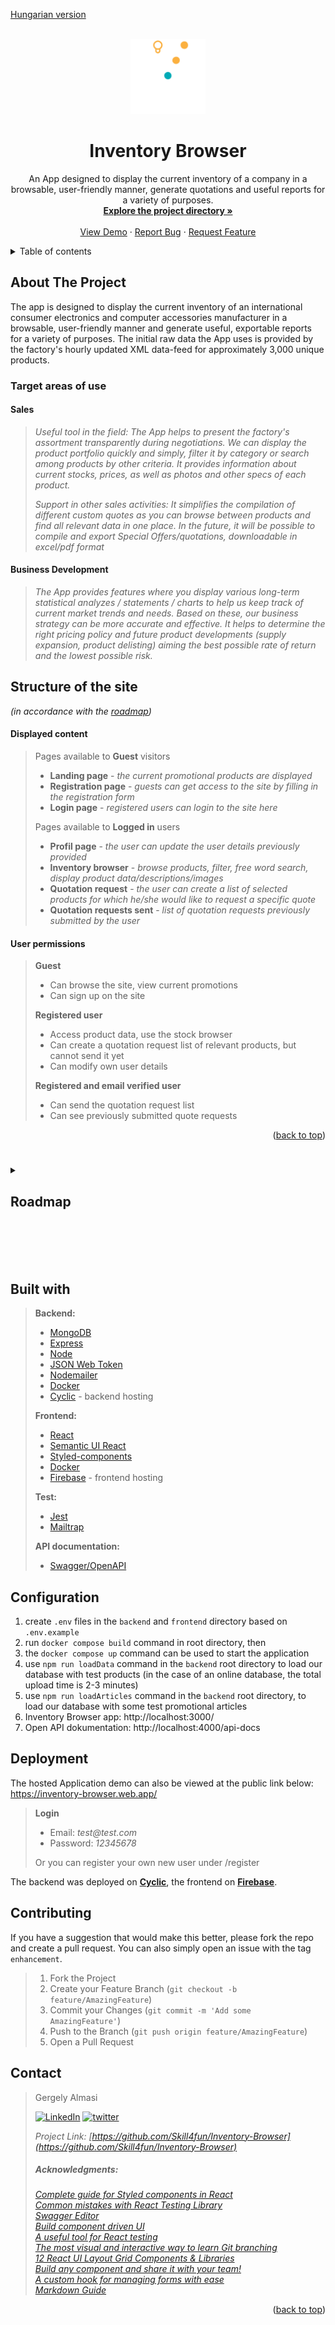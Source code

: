 [Hungarian version](/README.md)


<!-- PROJECT LOGO -->
<br />
<div align="center">
  <a href="https://github.com/Skill4fun/Inventory-Browser">
  <img src="/docs/icons/LOGO_transparent-background.png" alt="Logo" width="120" height="120">
  </a>

<div id="top"></div>
<h1 align="center">Inventory Browser</h1>

  <p align="center">
    An App designed to display the current inventory of a company in a browsable, user-friendly manner, generate quotations and useful reports for a variety of purposes.
    <br />
    <a href="https://github.com/Skill4fun/Inventory-Browser"><strong>Explore the project directory »</strong></a>
    <br />
    <br />
    <a href="https://github.com/Skill4fun/Inventory-Browser">View Demo</a>
    ·
    <a href="https://github.com/Skill4fun/Inventory-Browser/issues">Report Bug</a>
    ·
    <a href="https://github.com/Skill4fun/Inventory-Browser/issues">Request Feature</a>
  </p>
</div>



<!-- TABLE OF CONTENTS -->
<details>
  <summary>Table of contents</summary>
  <ol>
    <li>
      <a href="#about-the-project">About the project</a>
      <ul>
        <li><a href="#target-areas-of-use">Target areas of use</a></li>
        <li><a href="#structure-of-the-site">Structure of the site</a></li>
        <li><a href="#displayed-content">Displayed content</a></li>
        <li><a href="#user-permissions">User permissions</a></li>
        <li><a href="#roadmap">Roadmap</a></li>
        <li><a href="#built-with">Built with</a></li>
      </ul>
    </li>
    <li><a href="#configuration">Configuration</a></li>
    <li><a href="#contribution">Contribution</a></li>
    <li><a href="#contact">Contact</a></li>
    <li><a href="#acknowledgments">Acknowledgments</a></li>
  </ol>
</details>


<!-- ABOUT THE PROJECT -->
## About The Project

The app is designed to display the current inventory of an international consumer electronics and computer accessories manufacturer in a browsable, user-friendly manner and generate useful, exportable reports for a variety of purposes.
The initial raw data the App uses is provided by the factory's hourly updated XML data-feed for approximately 3,000 unique products.



### Target areas of use

#### Sales
>_Useful tool in the field:
>The App helps to present the factory's assortment transparently during negotiations. We can display the product portfolio quickly and simply, filter it by category or search among products by other criteria.
>It provides information about current stocks, prices, as well as photos and other specs of each product._
>
>_Support in other sales activities:
>It simplifies the compilation of different custom quotes as you can browse between products and find all relevant data in one place.
>In the future, it will be possible to compile and export Special Offers/quotations, downloadable in excel/pdf format_

#### Business Development
>_The App provides features where you display various long-term statistical analyzes / statements / charts to help us keep track of current market trends and needs. Based on these, our business strategy can be more accurate and effective.
>It helps to determine the right pricing policy and future product developments (supply expansion, product delisting) aiming the best possible rate of return and the lowest possible risk._


## Structure of the site
_(in accordance with the [roadmap](#roadmap))_

#### Displayed content
>Pages available to **Guest** visitors
>* **Landing page** - _the current promotional products are displayed_  
>* **Registration page** - _guests can get access to the site by filling in the registration form_  
>* **Login page** - _registered users can login to the site here_
>
>Pages available to **Logged in** users
>* **Profil page** - _the user can update the user details previously provided_  
>* **Inventory browser** - _browse products, filter, free word search, display product data/descriptions/images_  
>* **Quotation request** - _the user can create a list of selected products for which he/she would like to request a specific quote_  
>* **Quotation requests sent** - _list of quotation requests previously submitted by the user_  

#### User permissions
>**Guest**  
>* Can browse the site, view current promotions
>* Can sign up on the site  
>
>**Registered user**  
>* Access product data, use the stock browser
>* Can create a quotation request list of relevant products, but cannot send it yet
>* Can modify own user details
>
>**Registered and email verified user**   
>* Can send the quotation request list
>* Can see previously submitted quote requests
<p align="right">(<a href="#top">back to top</a>)</p>


#
<!-- ROADMAP -->
<details> 
  <summary><h2>Roadmap<h2/></summary>  

- [X] Displaying current promotions and discounted products - main page
- [X] User registration
    - [X] Email verification (automatic confirmation link sending)
- [X] User login
- [X] Admin login, unique permissions
- [X] Inventory browser
    - [X] Load and display products with details and photos
    - [X] Filter displayed products
    - [X] Search product by ID/name
- [X] Compilation of a quotation request list
    - [X] compiling and sending list of selected products
    - [ ] export compiled list in excel format
    - [ ] export compiled list in pdf/word format
    - [ ] send list by email
- [ ] Special offer maker - Admin side
    - [ ] compiling a list of selected products - with date, name, qty, price, specs, photo, available stocks
    - [ ] export compiled list in excel format
- [ ] Statistics - Admin side
    - [ ] display changes in distribution prices for a given period
    - [ ] represent changes on a chart/diagram
- [ ] Automatic scheduled database update
    - [ ] Scheduled corporate database connection via xml/csv datafeed
    - [ ] EU Customs Tariff API connection - collection of product data (product category, customs tariff number/EKAER validation)
    - [ ] EU EPREL API connection - collection of product specifications (EPREL product data sheets, QR code)
    - [X] Database update (prices, stocks, product range)
- [ ] Contact form - sending user e-mail to the admin
<p align="right">(<a href="#top">back to top</a>)</p>
</details>

#
<br/>

<!-- STACK -->
## Built with
>**Backend:**
>* [MongoDB](https://www.mongodb.com/)
>* [Express](https://expressjs.com/)
>* [Node](https://nodejs.org/)
>* [JSON Web Token](https://jwt.io/)
>* [Nodemailer](https://nodemailer.com/)
>* [Docker](https://www.docker.com/)
>* [Cyclic](https://cyclic.sh//) - backend hosting
>
>**Frontend:**  
>* [React](https://reactjs.org/)
>* [Semantic UI React](https://react.semantic-ui.com/)
>* [Styled-components](https://styled-components.com/)
>* [Docker](https://www.docker.com/)
>* [Firebase](https://firebase.google.com//) - frontend hosting
>
>**Test:**  
>* [Jest](https://jestjs.io/)
>* [Mailtrap](https://mailtrap.io/)
>
>**API documentation:**  
>* [Swagger/OpenAPI](https://swagger.io/specification/)  
>

<!-- CONFIGURATION -->
## Configuration
  
1. create `.env` files in the `backend` and `frontend` directory based on `.env.example`
2. run `docker compose build` command in root directory, then
3. the `docker compose up` command can be used to start the application
4. use `npm run loadData` command in the `backend` root directory to load our database with test products (in the case of an online database, the total upload time is 2-3 minutes)
5. use `npm run loadArticles` command in the `backend` root directory, to load our database with some test promotional articles
6. Inventory Browser app: http://localhost:3000/
7. Open API dokumentation: http://localhost:4000/api-docs

## Deployment

The hosted Application demo can also be viewed at the public link below:\
https://inventory-browser.web.app/

>**Login**
>* Email: _test@test.com_
>* Password: _12345678_
>
>Or you can register your own new user under /register

The backend was deployed on **[Cyclic](https://cyclic.sh/)**, the frontend on **[Firebase](https://firebase.google.com/)**.

<!-- CONTRIBUTING -->
## Contributing

If you have a suggestion that would make this better, please fork the repo and create a pull request. You can also simply open an issue with the tag `enhancement`.

>1. Fork the Project
>2. Create your Feature Branch (`git checkout -b feature/AmazingFeature`)
>3. Commit your Changes (`git commit -m 'Add some AmazingFeature'`)
>4. Push to the Branch (`git push origin feature/AmazingFeature`)
>5. Open a Pull Request

<!-- CONTACT -->
## Contact

>Gergely Almasi 
>
>[![LinkedIn][linkedin-shield]][linkedin-url] [![twitter][twitter-shield]][twitter-url] 
>
>_Project Link: [https://github.com/Skill4fun/Inventory-Browser](https://github.com/Skill4fun/Inventory-Browser)_  
>
>
><!-- ACKNOWLEDGMENTS -->
>##### _Acknowledgments:_
>_[Complete guide for Styled components in React](https://dev.to/elijahtrillionz/complete-guide-on-how-to-use-styled-components-in-react-360c)_  
>_[Common mistakes with React Testing Library](https://kentcdodds.com/blog/common-mistakes-with-react-testing-library)_  
>_[Swagger Editor](https://editor.swagger.io/?docExpansion=none)_  
>_[Build component driven UI](https://storybook.js.org/)_  
>_[A useful tool for React testing](https://testing-playground.com/)_  
>_[The most visual and interactive way to learn Git branching](https://learngitbranching.js.org/)_  
>_[12 React UI Layout Grid Components & Libraries](https://blog.bitsrc.io/12-react-ui-layout-grid-components-and-libraries-for-2019-16e8aa5d0b08)_  
>_[Build any component and share it with your team!](https://bit.dev/)_  
>_[A custom hook for managing forms with ease](https://react-hook-form.com/api/useform/)_  
>_[Markdown Guide](https://www.markdownguide.org/basic-syntax/#reference-style-links)_

<p align="right">(<a href="#top">back to top</a>)</p>



<!-- MARKDOWN LINKS & IMAGES -->
[contributors-shield]: https://img.shields.io/github/contributors/Skill4fun/Inventory-Browser.svg
[contributors-url]: https://github.com/Skill4fun/Inventory-Browser/graphs/contributors
[forks-shield]: https://img.shields.io/github/forks/Skill4fun/Inventory-Browser.svg
[forks-url]: https://github.com/Skill4fun/Inventory-Browser/network/members
[stars-shield]: https://img.shields.io/github/stars/Skill4fun/Inventory-Browser.svg
[stars-url]: https://github.com/Skill4fun/Inventory-Browser/stargazers
[issues-shield]: https://img.shields.io/github/issues/Skill4fun/Inventory-Browser.svg
[issues-url]: https://github.com/Skill4fun/Inventory-Browser/issues
[license-shield]: https://img.shields.io/github/license/Skill4fun/Inventory-Browser.svg
[license-url]: https://github.com/Skill4fun/Inventory-Browser/blob/master/LICENSE.txt
[linkedin-shield]: https://img.shields.io/badge/-LinkedIn-black.svg?style=logo=linkedin&colorB=0092cc
[linkedin-url]: https://linkedin.com/in/gergo-almasi
[product-screenshot]: images/screenshot.png
[twitter-shield]: https://img.shields.io/twitter/url?style=social&url=https%3A%2F%2Ftwitter.com%2F
[twitter-url]: https://twitter.com/Skill4fun_
